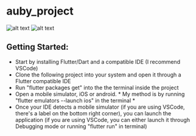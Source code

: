 # auby_project

![alt text](https://github.com/luggy-wuggy/auby_challenge/tree/master/github_images/episode.png)
![alt text](https://github.com/luggy-wuggy/auby_challenge/tree/master/github_images/home.png)


## Getting Started:

* Start by installing Flutter/Dart and a compatible IDE (I recommend VSCode)
* Clone the following project into your system and open it through a Flutter compatible IDE
* Run "flutter packages get" into the the terminal inside the project
* Open a mobile simulator, iOS or android.
      * My method is by running "flutter emulators --launch ios" in the terminal *
* Once your IDE detects a mobile simulator (if you are using VSCode, there's a label on the bottom right corner), you can launch the application (if you are using VSCode, you can either launch it through Debugging mode or running "flutter run" in terminal)

